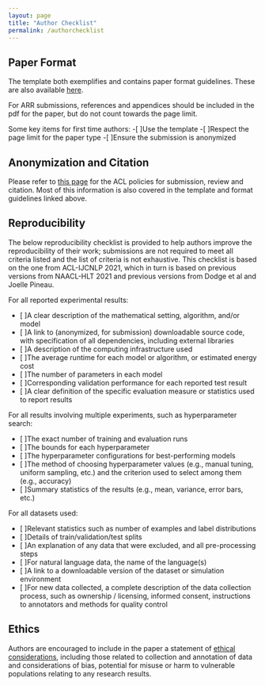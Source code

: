 ```yaml
---
layout: page
title: "Author Checklist"
permalink: /authorchecklist
---
```


## Paper Format

The template both exemplifies and contains paper format guidelines. These are also available [here](https://acl-org.github.io/ACLPUB/formatting.html).

For ARR submissions, references and appendices should be included in the pdf for the paper, but do not count towards the page limit.

Some key items for first time authors:
-[ ]Use the template
-[ ]Respect the page limit for the paper type
-[ ]Ensure the submission is anonymized

## Anonymization and Citation

Please refer to [this page](https://www.aclweb.org/adminwiki/index.php?title=ACL_Policies_for_Submission,_Review_and_Citation) for the ACL policies for submission, review and citation. Most of this information is also covered in the template and format guidelines linked above.

## Reproducibility

The below reproducibility checklist is provided to help authors improve the reproducibility of their work; submissions are not required to meet all criteria listed and the list of criteria is not exhaustive. This checklist is based on the one from ACL-IJCNLP 2021, which in turn is based on previous versions from NAACL-HLT 2021 and previous versions from Dodge et al and Joelle Pineau.

For all reported experimental results:

- [ ]A clear description of the mathematical setting, algorithm, and/or model
- [ ]A link to (anonymized, for submission) downloadable source code, with specification of all dependencies, including external libraries
- [ ]A description of the computing infrastructure used
- [ ]The average runtime for each model or algorithm, or estimated energy cost
- [ ]The number of parameters in each model
- [ ]Corresponding validation performance for each reported test result
- [ ]A clear definition of the specific evaluation measure or statistics used to report results

For all results involving multiple experiments, such as hyperparameter search:
- [ ]The exact number of training and evaluation runs
- [ ]The bounds for each hyperparameter
- [ ]The hyperparameter configurations for best-performing models
- [ ]The method of choosing hyperparameter values (e.g., manual tuning, uniform sampling, etc.) and the criterion used to select among them (e.g., accuracy)
- [ ]Summary statistics of the results (e.g., mean, variance, error bars, etc.)

For all datasets used:
- [ ]Relevant statistics such as number of examples and label distributions
- [ ]Details of train/validation/test splits
- [ ]An explanation of any data that were excluded, and all pre-processing steps
- [ ]For natural language data, the name of the language(s)
- [ ]A link to a downloadable version of the dataset or simulation environment
- [ ]For new data collected, a complete description of the data collection process, such as ownership / licensing, informed consent, instructions to annotators and methods for quality control

## Ethics

Authors are encouraged to include in the paper a statement of [ethical considerations](https://www.aclweb.org/adminwiki/index.php?title=ACL_Resolutions#March_5.2C_2020), including those related to collection and annotation of data and considerations of bias, potential for misuse or harm to vulnerable populations relating to any research results.
